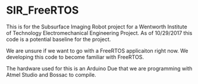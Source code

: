 # SIR_FreeRTOS
This is for the Subsurface Imaging Robot project for a Wentworth Institute of Technology Electromechanical Engineering Project.
As of 10/29/2017 this code is a potential baseline for the project. 

We are unsure if we want to go with a FreeRTOS applicaiton right now. We developing this code to become familiar with FreeRTOS.

The hardware used for this is an Arduino Due that we are programming with Atmel Studio and Bossac to compile.
